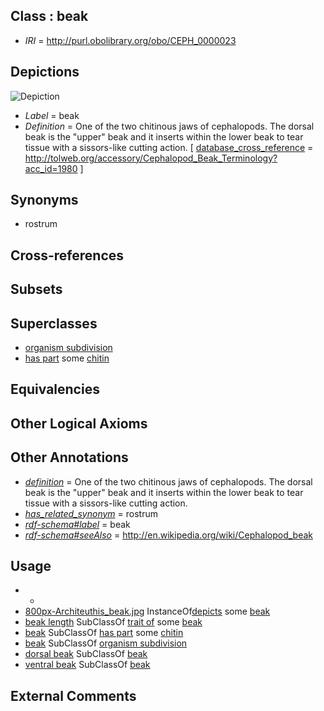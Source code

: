 
## Class : beak

 * *IRI* = http://purl.obolibrary.org/obo/CEPH_0000023

## Depictions

![Depiction](http://upload.wikimedia.org/wikipedia/commons/thumb/2/26/Architeuthis_beak.jpg/800px-Architeuthis_beak.jpg)
 * *Label* = beak
 * *Definition* = One of the two chitinous jaws of cephalopods. The dorsal beak is the &quot;upper&quot; beak and it inserts within the lower beak to tear tissue with a sissors-like cutting action. [ [database_cross_reference](../../ef/oboInOwl#hasDbXref.md) = http://tolweb.org/accessory/Cephalopod_Beak_Terminology?acc_id=1980 ]

## Synonyms

 * rostrum

## Cross-references


## Subsets


## Superclasses

 * [organism subdivision](../../UBERON/75/UBERON_0000475.md)
 * [has part](../../BFO/51/BFO_0000051.md) some [chitin](../../CEPH/59/CEPH_0000059.md)

## Equivalencies


## Other Logical Axioms


## Other Annotations

 * *[definition](../../IAO/15/IAO_0000115.md)* = One of the two chitinous jaws of cephalopods. The dorsal beak is the &quot;upper&quot; beak and it inserts within the lower beak to tear tissue with a sissors-like cutting action.
 * *[has_related_synonym](../../ym/oboInOwl#hasRelatedSynonym.md)* = rostrum
 * *[rdf-schema#label](../../el/rdf-schema#label.md)* = beak
 * *[rdf-schema#seeAlso](../../so/rdf-schema#seeAlso.md)* = http://en.wikipedia.org/wiki/Cephalopod_beak

## Usage

 * -
 * [800px-Architeuthis_beak.jpg](../../800px-Architeuthis/pg/800px-Architeuthis_beak.jpg.md) InstanceOf[depicts](../../ts/depicts.md) some [beak](../../CEPH/23/CEPH_0000023.md)
 * [beak length](../../CEPH/41/CEPH_0001041.md) SubClassOf [trait of](../../ceph#trait/of/ceph#trait_of.md) some [beak](../../CEPH/23/CEPH_0000023.md)
 * [beak](../../CEPH/23/CEPH_0000023.md) SubClassOf [has part](../../BFO/51/BFO_0000051.md) some [chitin](../../CEPH/59/CEPH_0000059.md)
 * [beak](../../CEPH/23/CEPH_0000023.md) SubClassOf [organism subdivision](../../UBERON/75/UBERON_0000475.md)
 * [dorsal beak](../../CEPH/25/CEPH_0001025.md) SubClassOf [beak](../../CEPH/23/CEPH_0000023.md)
 * [ventral beak](../../CEPH/26/CEPH_0001026.md) SubClassOf [beak](../../CEPH/23/CEPH_0000023.md)

## External Comments

